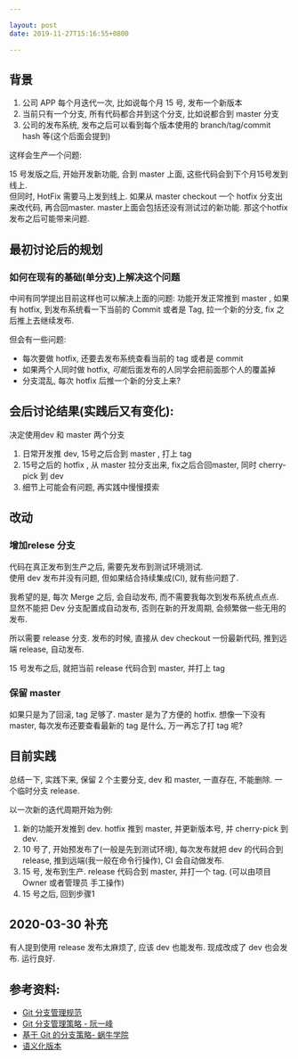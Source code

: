 ```yaml
---

layout: post
date: 2019-11-27T15:16:55+0800

---
```


## 背景

1. 公司 APP 每个月迭代一次, 比如说每个月 15 号, 发布一个新版本
2. 当前只有一个分支, 所有代码都合并到这个分支, 比如说都合到 master 分支
3. 公司的发布系统, 发布之后可以看到每个版本使用的 branch/tag/commit hash 等(这个后面会提到)

这样会生产一个问题:

15 号发版之后, 开始开发新功能, 合到 master 上面, 这些代码会到下个月15号发到线上.  
但同时, HotFix 需要马上发到线上. 如果从 master checkout 一个 hotfix 分支出来改代码, 再合回master. master上面会包括还没有测试过的新功能. 那这个hotfix发布之后可能带来问题.

## 最初讨论后的规划

### 如何在现有的基础(单分支)上解决这个问题

中间有同学提出目前这样也可以解决上面的问题: 功能开发正常推到 master , 如果有 hotfix, 到发布系统看一下当前的 Commit 或者是 Tag, 拉一个新的分支, fix 之后推上去继续发布.

但会有一些问题:

- 每次要做 hotfix, 还要去发布系统查看当前的 tag 或者是 commit
- 如果两个人同时做 hotfix, *可能*后面发布的人同学会把前面那个人的覆盖掉
- 分支混乱, 每次 hotfix 后推一个新的分支上来?

## 会后讨论结果(实践后又有变化):

决定使用dev 和 master 两个分支

1. 日常开发推 dev, 15号之后合到 master , 打上 tag
2. 15号之后的 hotfix , 从 master 拉分支出来, fix之后合回master, 同时 cherry-pick 到 dev
3. 细节上可能会有问题, 再实践中慢慢摸索


## 改动

### 增加relese 分支

代码在真正发布到生产之后, 需要先发布到测试环境测试.  
使用 dev 发布并没有问题, 但如果结合持续集成(CI), 就有些问题了.

我希望的是, 每次 Merge 之后, 会自动发布, 而不需要我每次到发布系统点点点.  
显然不能把 Dev 分支配置成自动发布, 否则在新的开发周期, 会频繁做一些无用的发布.

所以需要 release 分支. 发布的时候, 直接从 dev checkout 一份最新代码, 推到远端 release, 自动发布.

15 号发布之后, 就把当前 release 代码合到 master, 并打上 tag

### 保留 master

如果只是为了回滚, tag 足够了. master 是为了方便的 hotfix. 想像一下没有 master, 每次发布还要查看最新的 tag 是什么, 万一再忘了打 tag 呢?

## 目前实践

总结一下, 实践下来, 保留 2 个主要分支, dev 和 master, 一直存在, 不能删除. 一个临时分支 release.

以一次新的迭代周期开始为例:

1. 新的功能开发推到 dev. hotfix 推到 master, 并更新版本号, 并 cherry-pick 到 dev.
2. 10 号了, 开始预发布了(一般是先到测试环境), 每次发布就把 dev 的代码合到 release, 推到远端(我一般在命令行操作), CI 会自动做发布.
3. 15 号, 发布到生产. release 代码合到 master, 并打一个 tag. (可以由项目 Owner 或者管理员 手工操作)
4. 15 号之后, 回到步骤1

## 2020-03-30 补充

有人提到使用 release 发布太麻烦了, 应该 dev 也能发布. 现成改成了 dev 也会发布. 运行良好.

## 参考资料:

- [Git 分支管理规范](https://juejin.im/post/5d82e1f3e51d4561d044cd88)
- [Git 分支管理策略 - 阮一峰](http://www.ruanyifeng.com/blog/2012/07/git.html)
- [基于 Git 的分支策略- 蜗牛学院](https://zhuanlan.zhihu.com/p/50063660)
- [语义化版本](https://semver.org/lang/zh-CN/)
